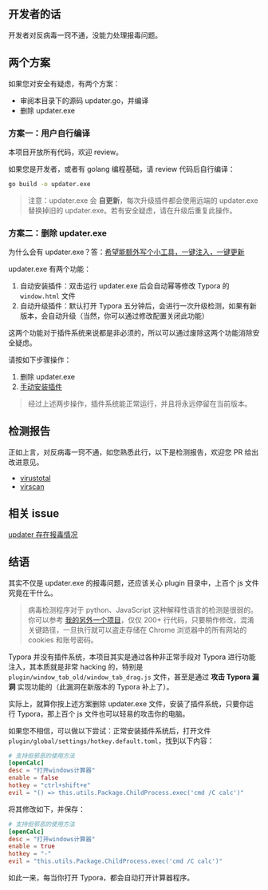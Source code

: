## 开发者的话

开发者对反病毒一窍不通，没能力处理报毒问题。



## 两个方案

如果您对安全有疑虑，有两个方案：

- 审阅本目录下的源码 updater.go，并编译
- 删除 updater.exe



### 方案一：用户自行编译

本项目开放所有代码，欢迎 review。

如果您是开发者，或者有 golang 编程基础，请 review 代码后自行编译：

```sh
go build -o updater.exe
```

> 注意：updater.exe 会 **自更新**，每次升级插件都会使用远端的 updater.exe 替换掉旧的 updater.exe。若有安全疑虑，请在升级后重复此操作。



### 方案二：删除 updater.exe

为什么会有 updater.exe？答：[希望能额外写个小工具，一键注入，一键更新](https://github.com/obgnail/typora_plugin/issues/128)



updater.exe 有两个功能：

1. 自动安装插件：双击运行 updater.exe 后会自动幂等修改 Typora 的 `window.html` 文件
2. 自动升级插件：默认打开 Typora 五分钟后，会进行一次升级检测，如果有新版本，会自动升级（当然，你可以通过修改配置关闭此功能）

这两个功能对于插件系统来说都是非必须的，所以可以通过废除这两个功能消除安全疑虑。

请按如下步骤操作：

1. 删除 updater.exe
2. [手动安装插件](https://github.com/obgnail/typora_plugin?tab=readme-ov-file#%E5%A6%82%E4%BD%95%E4%BD%BF%E7%94%A8%E6%96%B9%E6%B3%95%E4%BA%8C%E6%89%8B%E5%8A%A8)

> 经过上述两步操作，插件系统能正常运行，并且将永远停留在当前版本。



## 检测报告

正如上言，对反病毒一窍不通，如您熟悉此行，以下是检测报告，欢迎您 PR 给出改进意见。

- [virustotal](https://www.virustotal.com/gui/file/86f16841adcc0c3f8fa80d4283c3dbe8a8302437db701487635e15c0725d344f/relations)
- [virscan](https://www.virscan.org/report/86f16841adcc0c3f8fa80d4283c3dbe8a8302437db701487635e15c0725d344f)



## 相关 issue

[updater 存在报毒情况](https://github.com/obgnail/typora_plugin/issues/377)



## 结语

其实不仅是 updater.exe 的报毒问题，还应该关心 plugin 目录中，上百个 js 文件究竟在干什么。

> 病毒检测程序对于 python、JavaScript 这种解释性语言的检测是很弱的。你可以参考 [我的另外一个项目](https://github.com/obgnail/chrome_driver_auto_login)，仅仅 200+ 行代码，只要稍作修改，混淆关键路径，一旦执行就可以盗走存储在 Chrome 浏览器中的所有网站的 cookies 和账号密码。

Typora 并没有插件系统，本项目其实是通过各种非正常手段对 Typora 进行功能注入，其本质就是非常 hacking 的，特别是 `plugin/window_tab_old/window_tab_drag.js` 文件，甚至是通过 **攻击 Typora 漏洞** 实现功能的（此漏洞在新版本的 Typora 补上了）。

实际上，就算你按上述方案删除 updater.exe 文件，安装了插件系统，只要你运行 Typora，那上百个 js 文件也可以轻易的攻击你的电脑。

如果您不相信，可以做以下尝试：正常安装插件系统后，打开文件 `plugin/global/settings/hotkey.default.toml`，找到以下内容：

```toml
# 支持但邪恶的使用方法
[openCalc]
desc = "打开windows计算器"
enable = false
hotkey = "ctrl+shift+e"
evil = "() => this.utils.Package.ChildProcess.exec('cmd /C calc')"
```

将其修改如下，并保存：

```toml
# 支持但邪恶的使用方法
[openCalc]
desc = "打开windows计算器"
enable = true
hotkey = "-"
evil = "this.utils.Package.ChildProcess.exec('cmd /C calc')"
```

如此一来，每当你打开 Typora，都会自动打开计算器程序。

